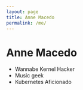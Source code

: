 ```yaml
---
layout: page
title: Anne Macedo
permalink: /me/
---
```


# Anne Macedo

- Wannabe Kernel Hacker
- Music geek
- Kubernetes Aficionado
